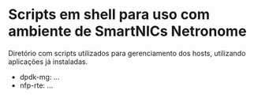 # Scripts em shell para uso com ambiente de SmartNICs Netronome

Diretório com scripts utilizados para gerenciamento dos hosts, utilizando 
aplicações já instaladas.

- dpdk-mg: ...
- nfp-rte: ...
